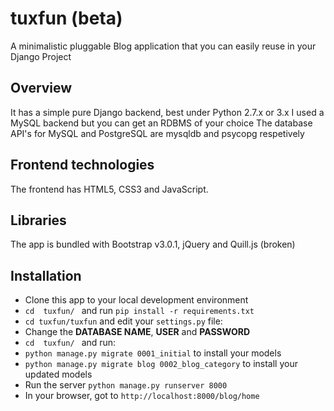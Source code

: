 # tuxfun (beta)
A minimalistic pluggable Blog application that you can easily reuse in your Django Project

Overview
---------
It has a simple pure Django backend, best under Python 2.7.x  or 3.x
I used a MySQL backend but you can get an RDBMS of your choice
The database API's for MySQL and PostgreSQL are mysqldb and psycopg respetively

Frontend technologies
---------------------
The frontend has HTML5, CSS3 and JavaScript.

Libraries
---------
The app is bundled with Bootstrap v3.0.1, jQuery and Quill.js (broken)

Installation
------------
- Clone this app to your local development environment
- ``cd  tuxfun/ `` and run  ``pip install -r requirements.txt``
- `` cd tuxfun/tuxfun `` and edit your ``settings.py`` file:
- Change the **DATABASE NAME**, **USER** and **PASSWORD**
-  ``cd  tuxfun/ `` and run:
- `` python manage.py migrate 0001_initial `` to install your models
- `` python manage.py migrate blog 0002_blog_category `` to install your updated models
- Run the server  `` python manage.py runserver 8000 ``
- In your browser, got to ``http://localhost:8000/blog/home``

